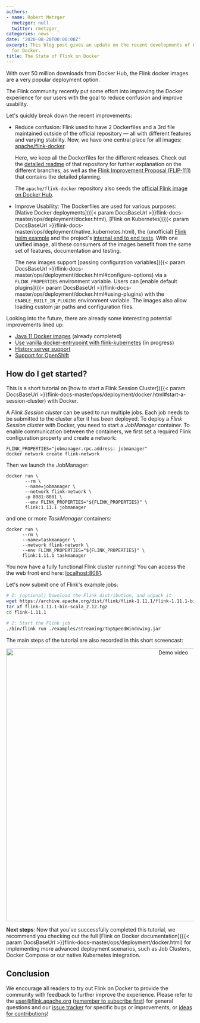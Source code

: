 ```yaml
---
authors:
- name: Robert Metzger
  rmetzger: null
  twitter: rmetzger_
categories: news
date: "2020-08-20T00:00:00Z"
excerpt: This blog post gives an update on the recent developments of Flink's support
  for Docker.
title: The State of Flink on Docker
---
```


With over 50 million downloads from Docker Hub, the Flink docker images are a very popular deployment option.

The Flink community recently put some effort into improving the Docker experience for our users with the goal to reduce confusion and improve usability.


Let's quickly break down the recent improvements:

- Reduce confusion: Flink used to have 2 Dockerfiles and a 3rd file maintained outside of the official repository — all with different features and varying stability. Now, we have one central place for all images: [apache/flink-docker](https://github.com/apache/flink-docker).

  Here, we keep all the Dockerfiles for the different releases. Check out the [detailed readme](https://github.com/apache/flink-docker/blob/master/README.md) of that repository for further explanation on the different branches, as well as the [Flink Improvement Proposal (FLIP-111)](https://cwiki.apache.org/confluence/display/FLINK/FLIP-111%3A+Docker+image+unification) that contains the detailed planning.

  The `apache/flink-docker` repository also seeds the [official Flink image on Docker Hub](https://hub.docker.com/_/flink).

- Improve Usability: The Dockerfiles are used for various purposes: [Native Docker deployments]({{< param DocsBaseUrl >}}flink-docs-master/ops/deployment/docker.html), [Flink on Kubernetes]({{< param DocsBaseUrl >}}flink-docs-master/ops/deployment/native_kubernetes.html), the (unofficial) [Flink helm example](https://github.com/docker-flink/examples) and the project's [internal end to end tests](https://github.com/apache/flink/tree/master/flink-end-to-end-tests). With one unified image, all these consumers of the images benefit from the same set of features, documentation and testing. 

  The new images support [passing configuration variables]({{< param DocsBaseUrl >}}flink-docs-master/ops/deployment/docker.html#configure-options) via a `FLINK_PROPERTIES` environment variable. Users can [enable default plugins]({{< param DocsBaseUrl >}}flink-docs-master/ops/deployment/docker.html#using-plugins) with the `ENABLE_BUILT_IN_PLUGINS` environment variable. The images also allow loading custom jar paths and configuration files.

Looking into the future, there are already some interesting potential improvements lined up: 

- [Java 11 Docker images](https://issues.apache.org/jira/browse/FLINK-16260) (already completed)
- [Use vanilla docker-entrypoint with flink-kubernetes](https://issues.apache.org/jira/browse/FLINK-15793) (in progress)
- [History server support](https://issues.apache.org/jira/browse/FLINK-17167)
- [Support for OpenShift](https://issues.apache.org/jira/browse/FLINK-15587)

## How do I get started?

This is a short tutorial on [how to start a Flink Session Cluster]({{< param DocsBaseUrl >}}flink-docs-master/ops/deployment/docker.html#start-a-session-cluster) with Docker.

A *Flink Session cluster* can be used to run multiple jobs. Each job needs to be submitted to the cluster after it has been deployed. To deploy a *Flink Session cluster* with Docker, you need to start a *JobManager* container. To enable communication between the containers, we first set a required Flink configuration property and create a network:

```
FLINK_PROPERTIES="jobmanager.rpc.address: jobmanager"
docker network create flink-network
```

Then we launch the JobManager:

```
docker run \
       --rm \
       --name=jobmanager \
       --network flink-network \
       -p 8081:8081 \
       --env FLINK_PROPERTIES="${FLINK_PROPERTIES}" \
       flink:1.11.1 jobmanager
```
and one or more *TaskManager* containers:

```
docker run \
      --rm \
      --name=taskmanager \
      --network flink-network \
      --env FLINK_PROPERTIES="${FLINK_PROPERTIES}" \
      flink:1.11.1 taskmanager
```

You now have a fully functional Flink cluster running! You can access the the web front end here: [localhost:8081](http://localhost:8081/).

Let's now submit one of Flink's example jobs:

```bash
# 1: (optional) Download the Flink distribution, and unpack it
wget https://archive.apache.org/dist/flink/flink-1.11.1/flink-1.11.1-bin-scala_2.12.tgz
tar xf flink-1.11.1-bin-scala_2.12.tgz
cd flink-1.11.1

# 2: Start the Flink job
./bin/flink run ./examples/streaming/TopSpeedWindowing.jar
```

The main steps of the tutorial are also recorded in this short screencast:

<center>
<img src="{{< siteurl >}}/img/blog/flink-docker/flink-docker.gif" width="882px" height="730px" alt="Demo video"/>
</center>


**Next steps**: Now that you've successfully completed this tutorial, we recommend you checking out the full [Flink on Docker documentation]({{< param DocsBaseUrl >}}flink-docs-master/ops/deployment/docker.html) for implementing more advanced deployment scenarios, such as Job Clusters, Docker Compose or our native Kubernetes integration. 


## Conclusion

We encourage all readers to try out Flink on Docker to provide the community with feedback to further improve the experience.
Please refer to the user@flink.apache.org ([remember to subscribe first](https://flink.apache.org/community.html#how-to-subscribe-to-a-mailing-list)) for general questions and our [issue tracker](https://issues.apache.org/jira/issues/?jql=project+%3D+FLINK+AND+component+%3D+flink-docker) for specific bugs or improvements, or [ideas for contributions](https://flink.apache.org/contributing/how-to-contribute.html)!
